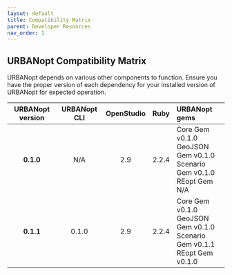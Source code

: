 ```yaml
---
layout: default
title: Compatibility Matrix
parent: Developer Resources
nav_order: 1
---
```


## URBANopt Compatibility Matrix

URBANopt depends on various other components to function. Ensure you have the proper version of each dependency for your installed version of URBANopt for expected operation.

|URBANopt version|URBANopt CLI|OpenStudio|Ruby |URBANopt gems                                         |
|:--------------:|:--------:|:----:|:---:|:----------------------------------------------------|
|**0.1.0**       |N/A       |2.9  |2.2.4|Core Gem v0.1.0  <br/> GeoJSON Gem v0.1.0 <br/> Scenario Gem v0.1.0 <br/> REopt Gem N/A  |
|**0.1.1**       |0.1.0       |2.9 |2.2.4|Core Gem v0.1.0 <br/> GeoJSON Gem v0.1.0 <br/> Scenario Gem v0.1.1 <br/> REopt Gem v0.1.0|
